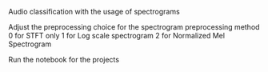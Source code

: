 Audio classification with the usage of spectrograms 

Adjust the preprocessing choice for the spectrogram preprocessing method 
0 for STFT only 
1 for Log scale spectrogram
2 for Normalized Mel Spectrogram 

Run the notebook for the projects 
